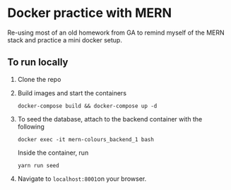 # Docker practice with MERN

Re-using most of an old homework from GA to remind myself of the MERN stack and practice a mini docker setup.

## To run locally

1. Clone the repo

2. Build images and start the containers
    ```
    docker-compose build && docker-compose up -d
    ```

3. To seed the database, attach to the backend container with the following
    ```
    docker exec -it mern-colours_backend_1 bash
    ```

    Inside the container, run
    ```
    yarn run seed
    ```

4. Navigate to `localhost:8001`on your browser.